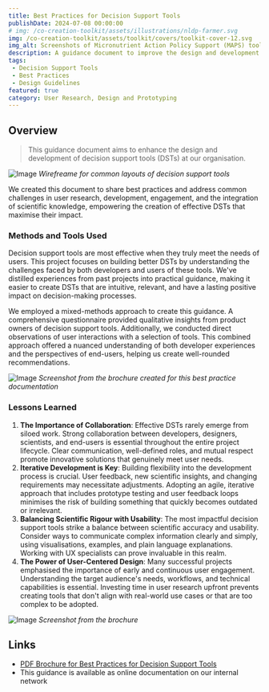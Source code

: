 ```yaml
---
title: Best Practices for Decision Support Tools
publishDate: 2024-07-08 00:00:00
# img: /co-creation-toolkit/assets/illustrations/nldp-farmer.svg
img: /co-creation-toolkit/assets/toolkit/covers/toolkit-cover-12.svg
img_alt: Screenshots of Micronutrient Action Policy Support (MAPS) tool
description: A guidance document to improve the design and development of decision support tools (DSTs) within our organisation.
tags:
 - Decision Support Tools
 - Best Practices
 - Design Guidelines
featured: true
category: User Research, Design and Prototyping
---
```


## Overview

> This guidance document aims to enhance the design and development of decision support tools (DSTs) at our organisation.

![Image](/co-creation-toolkit/assets/case-studies/dsts/dsts-mockup.png)
*Wirefreame for common layouts of decision support tools*

We created this document to share best practices and address common challenges in user research, development, engagement, and the integration of scientific knowledge, empowering the creation of effective DSTs that maximise their impact.

### Methods and Tools Used

Decision support tools are most effective when they truly meet the needs of users. This project focuses on building better DSTs by understanding the challenges faced by both developers and users of these tools. We've distilled experiences from past projects into practical guidance, making it easier to create DSTs that are intuitive, relevant, and have a lasting positive impact on decision-making processes.

We employed a mixed-methods approach to create this guidance. A comprehensive questionnaire provided qualitative insights from product owners of decision support tools. Additionally, we conducted direct observations of user interactions with a selection of tools. This combined approach offered a nuanced understanding of both developer experiences and the perspectives of end-users, helping us create well-rounded recommendations.

![Image](/co-creation-toolkit/assets/case-studies/dsts/do-you-need-dsts.png)
*Screenshot from the brochure created for this best practice documentation*

### Lessons Learned

1. **The Importance of Collaboration**: Effective DSTs rarely emerge from siloed work. Strong collaboration between developers, designers, scientists, and end-users is essential throughout the entire project lifecycle. Clear communication, well-defined roles, and mutual respect promote innovative solutions that genuinely meet user needs.
2. **Iterative Development is Key**: Building flexibility into the development process is crucial. User feedback, new scientific insights, and changing requirements may necessitate adjustments. Adopting an agile, iterative approach that includes prototype testing and user feedback loops minimises the risk of building something that quickly becomes outdated or irrelevant.
3. **Balancing Scientific Rigour with Usability**: The most impactful decision support tools strike a balance between scientific accuracy and usability. Consider ways to communicate complex information clearly and simply, using visualisations, examples, and plain language explanations. Working with UX specialists can prove invaluable in this realm.
4. **The Power of User-Centered Design**: Many successful projects emphasised the importance of early and continuous user engagement. Understanding the target audience's needs, workflows, and technical capabilities is essential. Investing time in user research upfront prevents creating tools that don't align with real-world use cases or that are too complex to be adopted.

![Image](/co-creation-toolkit/assets/case-studies/dsts/Spread-5.png)
*Screenshot from the brochure*

## Links

* [PDF Brochure for Best Practices for Decision Support Tools](https://drive.google.com/file/d/1HyczxRNE2pCbw3n1ayYcHkmghjvrATqc/view?usp=sharing)
* This guidance is available as online documentation on our internal network

